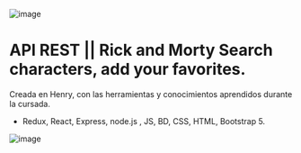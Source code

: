 ![image](https://user-images.githubusercontent.com/94648542/229003395-e05bd3a9-e6e0-488a-918c-a0859ac856f7.png)

# API REST || Rick and Morty Search characters, add your favorites. 
Creada en Henry, con las herramientas y conocimientos aprendidos durante la cursada. 

- Redux, React, Express, node.js , JS, BD, CSS, HTML, Bootstrap 5. 

![image](https://user-images.githubusercontent.com/94648542/229003992-23721bb6-5181-4e9c-9d63-e4db737193ea.png)
